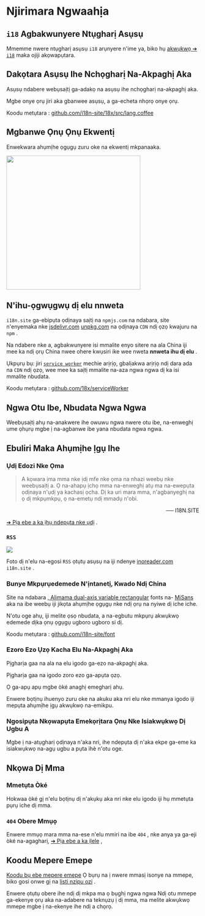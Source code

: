 # Njirimara Ngwaahịa

## `i18` Agbakwunyere Ntụgharị Asụsụ

Mmemme nwere ntụgharị asụsụ `i18` arụnyere n'ime ya, biko hụ [akwụkwọ ➔ `i18`](/i18) maka ojiji akọwapụtara.

## Dakọtara Asụsụ Ihe Nchọgharị Na-Akpaghị Aka

Asụsụ ndabere webụsaịtị ga-adakọ na asụsụ ihe nchọgharị na-akpaghị aka.

Mgbe onye ọrụ jiri aka gbanwee asụsụ, a ga-echeta nhọrọ onye ọrụ.

Koodu metụtara : [github.com/i18n-site/18x/src/lang.coffee](https://github.com/i18n-site/18x/blob/main/src/lang.coffee)

## Mgbanwe Ọnụ Ọnụ Ekwentị

Enwekwara ahụmịhe ọgụgụ zuru oke na ekwentị mkpanaaka.

<img src="//p.3ti.site/1721379497.avif" width="350px">

## <a rel=id href="#ha" id="ha"></a> N'ihu-ọgwụgwụ dị elu nnweta

`i18n.site` ga-ebipụta ọdịnaya saịtị na `npmjs.com` na ndabara, site n'enyemaka nke [jsdelivr.com](//jsdelivr.com) [unpkg.com](//unpkg.com) na ọdịnaya `CDN` ndị ọzọ kwajuru na `npm` .

Na ndabere nke a, agbakwunyere isi mmalite enyo sitere na ala China iji mee ka ndị ọrụ China nwee ohere kwụsiri ike wee nweta **nnweta ihu dị elu** .

Ụkpụrụ bụ: jiri [`service worker`](https://developer.mozilla.org/docs/Web/API/Service_Worker_API) mechie arịrịọ, gbalịakwa arịrịọ ndị dara ada na `CDN` ndị ọzọ, wee mee ka saịtị mmalite na-aza ngwa ngwa dị ka isi mmalite nbudata.

Koodu metụtara : [github.com/18x/serviceWorker](https://github.com/i18n-site/18x/tree/main/serviceWorker)

## Ngwa Otu Ibe, Nbudata Ngwa Ngwa

Weebụsaịtị ahụ na-anakwere ihe owuwu ngwa nwere otu ibe, na-enweghị ume ọhụrụ mgbe ị na-agbanwe ibe yana nbudata ngwa ngwa.

## Ebuliri Maka Ahụmịhe Ịgụ Ihe

### Ụdị Edozi Nke Ọma

> A kọwara ịma mma nke ịdị mfe nke ọma na nhazi weebụ nke weebụsaịtị a.
> Ọ na-ahapụ ịchọ mma na-enweghị atụ ma na-ewepụta ọdịnaya n'ụdị ya kachasị ọcha.
> Dị ka uri mara mma, n'agbanyeghị na ọ dị mkpụmkpụ, ọ na-emetụ ndị mmadụ n'obi.

<p style="text-align:right">── I18N.SITE</p>

[➔ Pịa ebe a ka ịhụ ndepụta nke ụdị](/i18n.site/md/styl) .

### `RSS`

![](//p.3ti.site/1725541085.avif)

Foto dị n'elu na-egosi `RSS` ọtụtụ asụsụ na iji ndenye [inoreader.com](//inoreader.com) `i18n.site` .

### Bunye Mkpụrụedemede N'ịntanetị, Kwado Ndị China

Site na ndabara [, Alimama dual-axis variable rectangular](https://www.iconfont.cn/fonts/detail?cnid=pOvFIr086ADR) fonts na- [MiSans](https://hyperos.mi.com/font/zh/download/) aka na ibe weebụ iji jikọta ahụmịhe ọgụgụ nke ndị ọrụ na nyiwe dị iche iche.

N'otu oge ahụ, iji melite ọsọ nbudata, a na-egbutu mkpụrụ akwụkwọ edemede dịka ọnụ ọgụgụ ugboro ugboro si dị.

Koodu metụtara : [github.com/i18n-site/font](https://github.com/i18n-site/font)

### Ezoro Ezo Ụzọ Kacha Elu Na-Akpaghị Aka

Pịgharịa gaa na ala na elu igodo ga-ezo na-akpaghị aka.

Pịgharịa gaa na igodo zoro ezo ga-apụta ọzọ.

Ọ ga-apụ apụ mgbe òké anaghị emegharị ahụ.

Enwere bọtịnụ ihuenyo zuru oke na akuku aka nri elu nke mmanya igodo iji mepụta ahụmịhe ịgụ akwụkwọ na-emikpu.

### Ngosipụta Nkọwapụta Emekọrịtara Ọnụ Nke Isiakwụkwọ Dị Ugbu A

Mgbe ị na-atụgharị ọdịnaya n'aka nri, ihe ndepụta dị n'aka ekpe ga-eme ka isiakwụkwọ na-agụ ugbu a pụta ìhè n'otu oge.

## Nkọwa Dị Mma

### Mmetụta Òké

Hokwaa òké gị n'elu bọtịnụ dị n'akụkụ aka nri nke elu igodo iji hụ mmetụta pụrụ iche dị mma.

### `404` Obere Mmụọ

Enwere mmụọ mara mma na-ese n'elu mmiri na ibe `404` , nke anya ya ga-eji òké na-agagharị, [➔ Pịa ebe a ka ịlele](/404) ,

## Koodu Mepere Emepe

[Koodu bụ ebe mepere emepe](/i18n.site/c/src) Ọ bụrụ na ị nwere mmasị isonye na mmepe, biko gosi onwe gị na [listi nzipu ozi](//groups.google.com/u/2/g/i18n-site) .

Enwere ọtụtụ obere ihe ndị dị mkpa ma ọ bụghị ngwa ngwa Ndị otu mmepe ga-ekenye ọrụ aka na-adabere na teknụzụ ị dị mma, ma melite akwụkwọ mmepe mgbe ị na-ekenye ihe ndị a chọrọ.